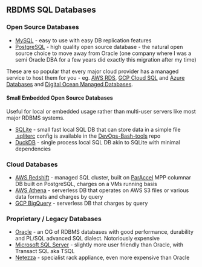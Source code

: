 ## RBDMS SQL Databases

### Open Source Databases

- [MySQL](mysql.md) - easy to use with easy DB replication features
- [PostgreSQL](postgres.md) - high quality open source database - the natural open source choice to move away from
  Oracle (one company where I was a semi Oracle DBA for a few years did exactly this migration after my time)

These are so popular that every major cloud provider has a managed service to host them for you - eg. [AWS RDS](https://aws.amazon.com/rds/),
[GCP Cloud SQL](https://cloud.google.com/sql) and
[Azure Databases](https://azure.microsoft.com/en-us/products/category/databases) and
[Digital Ocean Managed Databases](https://www.digitalocean.com/products/managed-databases).

#### Small Embedded Open Source Databases

Useful for local or embedded usage rather than multi-user servers like most major RDBMS systems.

- [SQLite](https://www.sqlite.org/) - small fast local SQL DB that can store data in a simple file
  [.sqliterc](https://github.com/HariSekhon/DevOps-Bash-tools/blob/master/configs/.sqliterc) config is available in the
  [DevOps-Bash-tools](devops-bash-tools.md) repo
- [DuckDB](https://duckdb.org/) - single process local SQL DB akin to SQLite with minimal dependencies

### Cloud Databases

- [AWS Redshift](https://aws.amazon.com/redshift/) - managed SQL cluster,
  built on [ParAccel](https://en.wikipedia.org/wiki/ParAccel)
  MPP columnar DB built on PostgreSQL, charges on a VMs running basis
- [AWS Athena](https://aws.amazon.com/athena/) - serverless DB that operates on AWS S3 files or various data formats
  and charges by query
- [GCP BigQuery](https://cloud.google.com/bigquery/) - serverless DB that charges by query

### Proprietary / Legacy Databases

- [Oracle](https://www.oracle.com/) - an OG of RDBMS databases with good performance, durability and PL/SQL advanced SQL
  dialect. Notoriously expensive
- [Microsoft SQL Server](https://www.microsoft.com/en-us/sql-server/sql-server-downloads) - slightly more user friendly
  than Oracle, with Transact SQL aka TSQL
- [Netezza](https://www.ibm.com/products/netezza) - specialist rack appliance, even more expensive than Oracle
